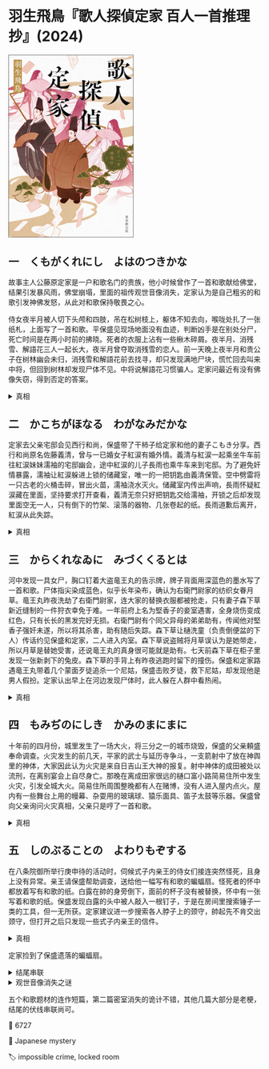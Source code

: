 # 羽生飛鳥『歌人探偵定家 百人一首推理抄』(2024)
<img src=images/2024_cover.jpg width=250/>

## 一　くもがくれにし　よはのつきかな

故事主人公藤原定家是一户和歌名门的贵族，他小时候曾作了一首和歌献给佛堂，结果引发暴风雨，佛堂崩塌，里面的祖传观世音像消失，定家认为是自己粗劣的和歌引发神佛发怒，从此对和歌保持敬畏之心。

侍女夜半月被人切下头颅和四肢，吊在松树枝上，躯体不知去向，喉咙处扎了一张纸札，上面写了一首和歌。平保盛见现场地面没有血迹，判断凶手是在别处分尸，死亡时间是在两小时前的拂晓。死者的衣服上沾有一些楸木碎屑。夜半月、消残雪、解語花三人一起长大，夜半月曾夺取消残雪的恋人。前一天晚上夜半月和贵公子在树林幽会未归，消残雪和解語花前去找寻，却只发现满地尸块，慌忙回去叫来中将，但回到树林却发现尸体不见。中将说解語花习惯骗人。定家问最近有没有佛像失窃，得到否定的答案。

<details><summary>真相</summary>
楸木是用来雕刻佛像的木头，木匠和工匠不会用到，所以凶手是一名佛师（雕刻佛像的人）。城里一共有三名佛师，其中两人用樟木和桧木，凶手是剩余一人。凶手说服夜半月搞恶作剧，假扮成贵公子与夜半月在树林幽会，把楸木制作的假手脚丢在地上，让夜半月身披黑布躺在地上，只露出头，看上去仿佛被肢解。消残雪和解语花跑去叫人之后，凶手将夜半月真的肢解。和歌是为了把夜半月的死伪装成鬼怪所为，凶手的动机是为了制造出最精美的佛像。
</details>

## 二　かこちがほなる　わがなみだかな

定家去父亲宅邸会见西行和尚，保盛带了干柿子给定家和他的妻子こもき分享。西行和尚原名佐藤義清，曾与一已婚女子紅涙有婚外情。義清与紅涙一起乘坐牛车前往紅涙妹妹濡袖的宅邸幽会，途中紅涙的儿子長雨也乘牛车来到宅邸。为了避免奸情暴露，濡袖让紅涙躲进上锁的储藏室，唯一的一把钥匙由義清保管。空中劈雷将一只古老的火桶击碎，冒出火苗，濡袖浇水灭火。储藏室内传出声响，長雨怀疑紅涙藏在里面，坚持要求打开查看，義清无奈只好把钥匙交给濡袖，开锁之后却发现里面空无一人，只有倒下的竹架、滚落的器物、几张卷起的纸。長雨道歉后离开，紅涙从此失踪。

<details><summary>真相</summary>
火桶里装有预先切成合适大小的竹片，被炭火加热，连同火桶一起爆裂，引发火警。濡袖事先卸下了火桶的黄铜内衬，使得其容易爆裂（伏线：没有掉下金属碎片）。濡袖给義清的是假钥匙，她趁大家注意力转移，用真钥匙打开储藏室放出紅涙，让她藏身于長雨的牛车中，再将门锁上。储藏室里的竹架两条腿被截短，下面垫了纸球，灭火的水流进储藏室，将纸泡湿，竹架翻倒发出声响，听上去好像里面有人。濡袖接过義清的假钥匙，暗中替换，用真钥匙打开空的储藏室。紅涙最后乘坐長雨的牛车离开。濡袖、紅涙、長雨三人合谋上演失踪戏码，目的是为了断绝義清对紅涙的思念。
</details>

## 三　からくれなゐに　みづくくるとは

河中发现一具女尸，胸口钉着大盗竜王丸的告示牌，牌子背面用深蓝色的墨水写了一首和歌。尸体指尖染成蓝色，似乎长年染布，确认为右衛門尉家的纺织女眷月草。竜王丸昨夜洗劫了右衛門尉家，连大家的替换衣服都被抢走，只有妻子森下草新近缝制的一件狩衣幸免于难。一年前府上名为堅香子的妾室遇害，全身烧伤变成红色，只有长长的黑发完好无损。右衛門尉有个同父异母的弟弟助有，传闻他对堅香子强奸未遂，所以将其杀害，助有随后失踪。森下草让樋洗童（负责倒便盆的下人）传话约见保盛和定家，二人进入内室。森下草说盗贼将月草误认为是她带走，所以月草是替她受害，还说竜王丸的真身很可能就是助有。七天前森下草在柜子里发现一张新剥下的兔皮。森下草的手背上有昨夜逃跑时留下的撞伤。保盛和定家路遇竜王丸带着几个蒙面歹徒追杀一个尼姑，保盛击败歹徒，救下尼姑，却发现他是男人假扮。定家认出早上在河边发现尸体时，此人躲在人群中看热闹。

<details><summary>真相</summary>
冒牌尼姑的真实身份是助有。他的衣服前摆湿了，右手指尖有墨迹。他没能抓住衣服前摆，是因为双手被占用，说明是他而不是竜王丸在河里写了告示牌背面的和歌。助有被陷害杀死堅香子，一年前离家查访真凶。月草查出真凶为森下草，被森下草找来盗贼灭口（伏线：森下草制作的狩衣没被盗走，森下草的樋洗童衣服完好）。堅香子浑身烧伤，头发却完好无损，是因为森下草用熨斗将她灼伤。森下草手背红肿是因为碰到月草布置的兔皮，引发致命疾病。
</details>

## 四　もみぢのにしき　かみのまにまに

十年前的四月份，城里发生了一场大火，将三分之一的城市烧毁，保盛的父亲頼盛奉命调查。火灾发生的前几天，平家的武士与延历寺争斗，一支箭射中了放在神舆里的神体，大家因此认为火灾是来自日吉山王大神的报复。射中神体的成田被处以流刑，在离别宴会上自尽身亡。那晚在离成田家很远的樋口富小路简易住所中发生火灾，引发全城大火。简易住所周围整晚都有人在赌博，没有人进入屋内点火。屋内有一些舞台上用的幔幕、杂耍用的玻璃球、猿乐面具、笛子太鼓等乐器。保盛曾向父亲询问火灾真相，父亲只是哼了一首和歌。

<details><summary>真相</summary>
幔幕折叠堆放在屋内，就像大量的油渣堆在一起，逐渐积热，最后自己起火。如果居民知道真相是自动起火，会更加相信是天神旨意，从而责怪平家，所以父亲不肯透露真相。
</details>

## 五　しのぶることの　よわりもぞする

在八条院御所举行庚申待的活动时，伺候式子内亲王的侍女们接连突然怪死，且身上没有异常。亲王请保盛帮助调查，送给他一幅写有和歌的蝙蝠扇。怪死者的怀中都放着写有和歌的纸。白露在帥的身旁倒下，面前的杯子没有被替换，怀中有一张写着和歌的纸。保盛发现白露的头中被人敲入一根钉子，于是在房间里搜索锤子一类的工具，但一无所获。定家建议进一步搜索各人脖子上的颈守，帥起先不肯交出颈守，但打开之后只发现一些式子内亲王的信件。

<details><summary>真相</summary>
凶手是式子内亲王的樋洗童，名叫正木葛，锤子藏在她的便桶里。她的杀人动机是想独占式子内亲王。
</details>

定家捡到了保盛遗落的蝙蝠扇。

<details><summary>结尾串联</summary>
式子内亲王送给保盛的蝙蝠扇和一年前保盛在半夜月尸体前拿出的蝙蝠扇上面的和歌内容一样（伏线），说明一年前式子内亲王便已请求保盛协助调查。保盛带了 16 个干柿子给定家夫妻，正好能分给包括西行在内的四人，说明他早知道西行在定家父亲的家中，计划让定家解开紅涙失踪的谜团，以测试定家的推理能力。保盛将笔筒借给助有，在告示牌背后写下和歌（伏线：蓝色墨迹），也是为了测试。保盛早知道火灾起火原因。保盛在白露怀中放入写有和歌的纸，是为了激发定家找出凶手。
</details>

<details><summary>观世音像消失之谜</summary>
佛像以黑木制成，可以沉入水中，在暴风雨中陷入泥泞地面而消失。
</details>

五个和歌题材的连作短篇，第二篇密室消失的诡计不错，其他几篇大部分是老梗，结尾的伏线串联尚可。

:link: 6727

:file_folder: Japanese mystery

:label: impossible crime, locked room
